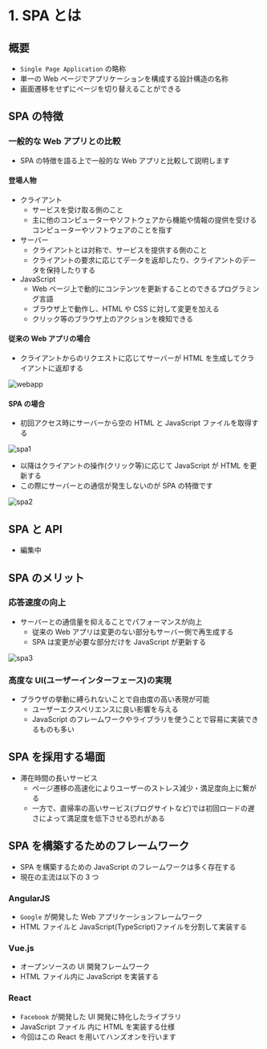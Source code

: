 # 1. SPA とは

## 概要

- `Single Page Application` の略称
- 単一の Web ページでアプリケーションを構成する設計構造の名称
- 画面遷移をせずにページを切り替えることができる

## SPA の特徴

### 一般的な Web アプリとの比較

- SPA の特徴を語る上で一般的な Web アプリと比較して説明します

#### 登場人物

- クライアント
  - サービスを受け取る側のこと
  - 主に他のコンピューターやソフトウェアから機能や情報の提供を受けるコンピューターやソフトウェアのことを指す
- サーバー
  - クライアントとは対称で、サービスを提供する側のこと
  - クライアントの要求に応じてデータを返却したり、クライアントのデータを保持したりする
- JavaScript
  - Web ページ上で動的にコンテンツを更新することのできるプログラミング言語
  - ブラウザ上で動作し、HTML や CSS に対して変更を加える
  - クリック等のブラウザ上のアクションを検知できる

#### 従来の Web アプリの場合

- クライアントからのリクエストに応じてサーバーが HTML を生成してクライアントに返却する

![webapp](/images/1-1.png)

#### SPA の場合

- 初回アクセス時にサーバーから空の HTML と JavaScript ファイルを取得する

![spa1](/images/1-2.png)

- 以降はクライアントの操作(クリック等)に応じて JavaScript が HTML を更新する
- この際にサーバーとの通信が発生しないのが SPA の特徴です

![spa2](/images/1-3.png)

## SPA と API

- 編集中

## SPA のメリット

### 応答速度の向上

- サーバーとの通信量を抑えることでパフォーマンスが向上
  - 従来の Web アプリは変更のない部分もサーバー側で再生成する
  - SPA は変更が必要な部分だけを JavaScript が更新する

![spa3](/images/1-4.png)

### 高度な UI(ユーザーインターフェース)の実現

- ブラウザの挙動に縛られないことで自由度の高い表現が可能
  - ユーザーエクスペリエンスに良い影響を与える
  - JavaScript のフレームワークやライブラリを使うことで容易に実装できるものも多い

## SPA を採用する場面

- 滞在時間の長いサービス
  - ページ遷移の高速化によりユーザーのストレス減少・満足度向上に繋がる
  - 一方で、直帰率の高いサービス(ブログサイトなど)では初回ロードの遅さによって満足度を低下させる恐れがある

## SPA を構築するためのフレームワーク

- SPA を構築するための JavaScript のフレームワークは多く存在する
- 現在の主流は以下の 3 つ

### AngularJS

- `Google` が開発した Web アプリケーションフレームワーク
- HTML ファイルと JavaScript(TypeScript)ファイルを分割して実装する

### Vue.js

- オープンソースの UI 開発フレームワーク
- HTML ファイル内に JavaScript を実装する

### React

- `Facebook` が開発した UI 開発に特化したライブラリ
- JavaScript ファイル 内に HTML を実装する仕様
- 今回はこの React を用いてハンズオンを行います
